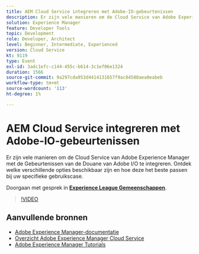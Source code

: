 ```yaml
---
title: AEM Cloud Service integreren met Adobe-IO-gebeurtenissen
description: Er zijn vele manieren om de Cloud Service van Adobe Experience Manager met de Gebeurtenissen van de Douane van Adobe I/O te integreren. Ontdek welke verschillende opties beschikbaar zijn en hoe deze het beste passen bij uw specifieke gebruikscase.
solution: Experience Manager
feature: Developer Tools
topic: Development
role: Developer, Architect
level: Beginner, Intermediate, Experienced
version: Cloud Service
kt: 9119
type: Event
exl-id: 3adc1efc-c144-455c-b614-3c1ef06e1324
duration: 1566
source-git-commit: 9a297cda953d4414131657f9ac84580aea0eabeb
workflow-type: tm+mt
source-wordcount: '113'
ht-degree: 1%

---
```


# AEM Cloud Service integreren met Adobe-IO-gebeurtenissen

Er zijn vele manieren om de Cloud Service van Adobe Experience Manager met de Gebeurtenissen van de Douane van Adobe I/O te integreren. Ontdek welke verschillende opties beschikbaar zijn en hoe deze het beste passen bij uw specifieke gebruikscase.

Doorgaan met gesprek in **[Experience League Gemeenschappen](https://adobe.ly/3ij0O1W)**.

>[!VIDEO](https://video.tv.adobe.com/v/337529/?quality=12&learn=on&hidetitle=true)

## Aanvullende bronnen

- [Adobe Experience Manager-documentatie](https://experienceleague.adobe.com/docs/experience-manager-cloud-service.html)
- [Overzicht Adobe Experience Manager Cloud Service](https://experienceleague.adobe.com/docs/experience-manager-cloud-service/overview/home.html)
- [Adobe Experience Manager Tutorials](https://experienceleague.adobe.com/docs/experience-manager-tutorials.html)
